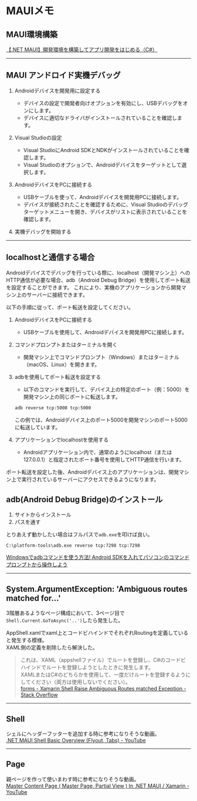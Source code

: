 # MAUIメモ

## MAUI環境構築

[【.NET MAUI】開発環境を構築してアプリ開発をはじめる（C#）](https://marunaka-blog.com/net-maui-environment-build-app/7248/)  

---

## MAUI アンドロイド実機デバッグ

1. Androidデバイスを開発用に設定する  
   - デバイスの設定で開発者向けオプションを有効にし、USBデバッグをオンにします。  
   - デバイスに適切なドライバがインストールされていることを確認します。  

2. Visual Studioの設定  
   - Visual StudioにAndroid SDKとNDKがインストールされていることを確認します。  
   - Visual Studioのオプションで、Androidデバイスをターゲットとして選択します。  

3. AndroidデバイスをPCに接続する  
   - USBケーブルを使って、Androidデバイスを開発用PCに接続します。  
   - デバイスが接続されたことを確認するために、Visual Studioのデバッグターゲットメニューを開き、デバイスがリストに表示されていることを確認します。  

4. 実機デバッグを開始する  

---

## localhostと通信する場合

Androidデバイスでデバッグを行っている際に、localhost（開発マシン上）へのHTTP通信が必要な場合、adb（Android Debug Bridge）を使用してポート転送を設定することができます。
これにより、実機のアプリケーションから開発マシン上のサーバーに接続できます。

以下の手順に従って、ポート転送を設定してください。

1. AndroidデバイスをPCに接続する  
   - USBケーブルを使用して、Androidデバイスを開発用PCに接続します。

2. コマンドプロンプトまたはターミナルを開く
   - 開発マシン上でコマンドプロンプト（Windows）またはターミナル（macOS、Linux）を開きます。

3. adbを使用してポート転送を設定する
   - 以下のコマンドを実行して、デバイス上の特定のポート（例：5000）を開発マシン上の同じポートに転送します。

   ``` txt
   adb reverse tcp:5000 tcp:5000
   ```

   この例では、Androidデバイス上のポート5000を開発マシンのポート5000に転送しています。  

4. アプリケーションでlocalhostを使用する  
   - Androidアプリケーション内で、通常のようにlocalhost（または127.0.0.1）と指定されたポート番号を使用してHTTP通信を行います。  

ポート転送を設定した後、Androidデバイス上のアプリケーションは、開発マシン上で実行されているサーバーにアクセスできるようになります。

## adb(Android Debug Bridge)のインストール  

1. サイトからインストール  
2. パスを通す  

とりあえず動かしたい場合はフルパスで`adb.exe`を叩けば良い。  

`C:\platform-tools\adb.exe reverse tcp:7298 tcp:7298`

[Windowsでadbコマンドを使う方法! Android SDKを入れてパソコンのコマンドプロンプトから操作しよう](https://sp7pc.com/google/android/34263#toc3)  

---

## System.ArgumentException: 'Ambiguous routes matched for...'

3階層あるようなページ構成において、3ページ目で`Shell.Current.GoToAsync('..')`したら発生した。  

AppShell.xamlでxaml上とコードビハインドでそれぞれRoutingを定義していると発生する模様。  
XAML側の定義を削除したら解決した。  

>これは、XAML（appshellファイル）でルートを登録し、C#のコードビハインドでルートを登録しようとしたときに発生します。  
>XAMLまたはC#のどちらかを使用して、一度だけルートを登録するようにしてください（両方は使用しないでください）。  
>[forms - Xamarin Shell Raise Ambiguous Routes matched Exception - Stack Overflow](https://stackoverflow.com/questions/58352925/xamarin-shell-raise-ambiguous-routes-matched-exception)  

---

## Shell

シェルにヘッダーフッターを追加する時に参考になりそうな動画。  
[.NET MAUI Shell Basic Overview (Flyout, Tabs) - YouTube](https://www.youtube.com/watch?v=E9b1Sun0ecc)  

---

## Page

親ページを作って使いまわす時に参考になりそうな動画。  
[Master Content Page ( Master Page, Partial View ) In .NET MAUI / Xamarin - YouTube](https://www.youtube.com/watch?v=ufMlk8k4Wq4)  

